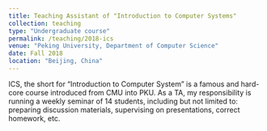 ```yaml
---
title: Teaching Assistant of "Introduction to Computer Systems"
collection: teaching
type: "Undergraduate course"
permalink: /teaching/2018-ics
venue: "Peking University, Department of Computer Science"
date: Fall 2018
location: "Beijing, China"
---
```


ICS, the short for “Introduction to Computer System” is a famous and hard-core course introduced from CMU into PKU. As a TA, my responsibility is running a weekly seminar of 14 students, including but not limited to: preparing discussion materials, supervising on presentations, correct homework, etc.